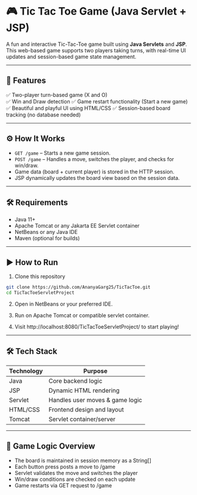 # 🎮 Tic Tac Toe Game (Java Servlet + JSP)

A fun and interactive Tic-Tac-Toe game built using **Java Servlets** and **JSP**. This web-based game supports two players taking turns, with real-time UI updates and session-based game state management.

---

## 🚀 Features

✅ Two-player turn-based game (X and O)  
✅ Win and Draw detection 
✅ Game restart functionality (Start a new game)  
✅ Beautiful and playful UI using HTML/CSS
✅ Session-based board tracking (no database needed)

---

## ⚙️ How It Works

- `GET /game` – Starts a new game session.
- `POST /game` – Handles a move, switches the player, and checks for win/draw.
- Game data (board + current player) is stored in the HTTP session.
- JSP dynamically updates the board view based on the session data.

---

## 🛠️ Requirements

- Java 11+
- Apache Tomcat or any Jakarta EE Servlet container
- NetBeans or any Java IDE
- Maven (optional for builds)

---

## ▶️ How to Run

1. Clone this repository

```bash
git clone https://github.com/AnanyaGarg25/TicTacToe.git
cd TicTacToeServletProject
```

2. Open in NetBeans or your preferred IDE.

3. Run on Apache Tomcat or compatible servlet container.

4. Visit http://localhost:8080/TicTacToeServletProject/ to start playing!

---

## 🛠️ Tech Stack

| Technology | Purpose                          |
|------------|----------------------------------|
| Java       | Core backend logic               |
| JSP        | Dynamic HTML rendering           |
| Servlet    | Handles user moves & game logic  |
| HTML/CSS   | Frontend design and layout       |
| Tomcat     | Servlet container/server         |

---

## 🔄 Game Logic Overview

  - The board is maintained in session memory as a String[]
  - Each button press posts a move to /game
  - Servlet validates the move and switches the player
  - Win/draw conditions are checked on each update
  - Game restarts via GET request to /game
